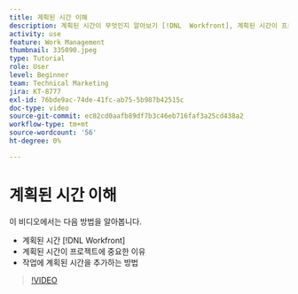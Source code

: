 ```yaml
---
title: 계획된 시간 이해
description: 계획된 시간이 무엇인지 알아보기 [!DNL  Workfront], 계획된 시간이 프로젝트에 중요한 이유 및 계획된 시간을 작업에 추가하는 방법을 알아봅니다.
activity: use
feature: Work Management
thumbnail: 335090.jpeg
type: Tutorial
role: User
level: Beginner
team: Technical Marketing
jira: KT-8777
exl-id: 76bde9ac-74de-41fc-ab75-5b987b42515c
doc-type: video
source-git-commit: ec82cd0aafb89df7b3c46eb716faf3a25cd438a2
workflow-type: tm+mt
source-wordcount: '56'
ht-degree: 0%

---
```


# 계획된 시간 이해

이 비디오에서는 다음 방법을 알아봅니다.

* 계획된 시간 [!DNL  Workfront]
* 계획된 시간이 프로젝트에 중요한 이유
* 작업에 계획된 시간을 추가하는 방법

>[!VIDEO](https://video.tv.adobe.com/v/335090/?quality=12&learn=on)


<!---
learn more urls:
Overview of task duration and duration type
Planned hours overview
--->
